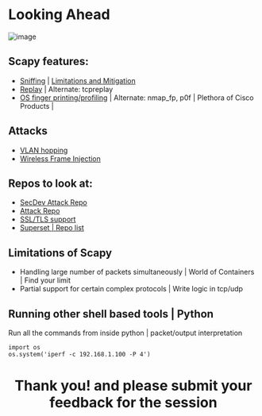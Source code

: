# Looking Ahead

![image](https://user-images.githubusercontent.com/17419002/173438124-2156ae02-b083-4a6c-9bf2-1c027cef77e5.png)

## Scapy features: 
* [Sniffing](https://scapy.readthedocs.io/en/latest/usage.html#sniffing) | [Limitations and Mitigation](https://scapy.readthedocs.io/en/latest/usage.html#performance-of-scapy)
* [Replay](https://scapy.readthedocs.io/en/latest/usage.html#sending-packets) | Alternate: tcpreplay
* [OS finger printing/profiling](https://scapy.readthedocs.io/en/latest/usage.html#os-fingerprinting) | Alternate: nmap_fp, p0f | Plethora of Cisco Products |
  
## Attacks
* [VLAN hopping](https://scapy.readthedocs.io/en/latest/usage.html#vlan-hopping)
* [Wireless Frame Injection](https://scapy.readthedocs.io/en/latest/usage.html#wireless-frame-injection)

## Repos to look at:
* [SecDev Attack Repo](https://github.com/secdev/awesome-scapy)
* [Attack Repo](https://github.com/GrigorDimitrov/ScapyAttacks)
* [SSL/TLS support](https://github.com/tintinweb/scapy-ssl_tls)
* [Superset | Repo list](https://github.com/topics/scapy?o=desc&s=stars) 

## Limitations of Scapy

* Handling large number of packets simultaneously | World of Containers | Find your limit
* Partial support for certain complex protocols | Write logic in tcp/udp 

## Running other shell based tools | Python

Run all the commands from inside python | packet/output interpretation

```
import os
os.system('iperf -c 192.168.1.100 -P 4')
```

<h1 align="center">Thank you! and please submit your feedback for the session</h1>


